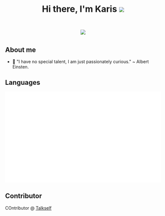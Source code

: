 
<h1 align="center">Hi there, I'm Karis <img src="https://raw.githubusercontent.com/aemmadi/aemmadi/master/wave.gif" width="30px"></h1> 

<h1 align="center"> <img src="https://media.giphy.com/media/l41lUR5urK4IAk3V6/giphy.gif?cid=ecf05e4780tas0uduw6z8b7pfwh6brbhk7yj70svfmswu30f&rid=giphy.gif&ct=g" /></h1> 


## About me

- <p> 🔭 "I have no special talent, I am just passionately curious." ~ Albert Einsten. </p>

## Languages

<a href="https://github.com/carrieukie/github-stats">

 ![](https://github.com/carrieukie/github-stats/blob/master/generated/languages.svg)

</a>

## Contributor

COntributor @ [Talkself](https://play.google.com/store/apps/details?id=com.github.odaridavid.talkself&hl=en_IE)


 
